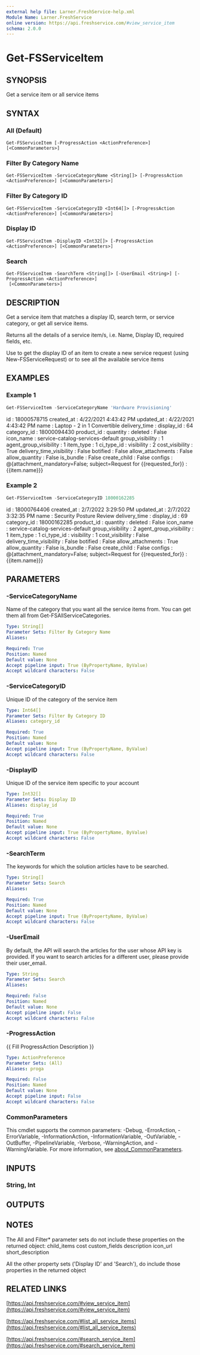 ```yaml
---
external help file: Larner.FreshService-help.xml
Module Name: Larner.FreshService
online version: https://api.freshservice.com/#view_service_item
schema: 2.0.0
---
```


# Get-FSServiceItem

## SYNOPSIS

Get a service item or all service items

## SYNTAX

### All (Default)

```text
Get-FSServiceItem [-ProgressAction <ActionPreference>] [<CommonParameters>]
```

### Filter By Category Name

```text
Get-FSServiceItem -ServiceCategoryName <String[]> [-ProgressAction <ActionPreference>] [<CommonParameters>]
```

### Filter By Category ID

```text
Get-FSServiceItem -ServiceCategoryID <Int64[]> [-ProgressAction <ActionPreference>] [<CommonParameters>]
```

### Display ID

```text
Get-FSServiceItem -DisplayID <Int32[]> [-ProgressAction <ActionPreference>] [<CommonParameters>]
```

### Search

```text
Get-FSServiceItem -SearchTerm <String[]> [-UserEmail <String>] [-ProgressAction <ActionPreference>]
 [<CommonParameters>]
```

## DESCRIPTION

Get a service item that matches a display ID, search term, or service category, or get all service items.

Returns all the details of a service item/s, i.e.
Name, Display ID, required fields, etc.

Use to get the display ID of an item to create a new service request (using New-FSServiceRequest) or to see all the available service items

## EXAMPLES

### Example 1

```PowerShell
Get-FSServiceItem -ServiceCategoryName 'Hardware Provisioning'
```

id                       : 18000578715
created_at               : 4/22/2021 4:43:42 PM
updated_at               : 4/22/2021 4:43:42 PM
name                     : Laptop - 2 in 1 Convertible
delivery_time            :
display_id               : 64
category_id              : 18000094430
product_id               :
quantity                 :
deleted                  : False
icon_name                : service-catalog-services-default
group_visibility         : 1
agent_group_visibility   : 1
item_type                : 1
ci_type_id               :
visibility               : 2
cost_visibility          : True
delivery_time_visibility : False
botified                 : False
allow_attachments        : False
allow_quantity           : False
is_bundle                : False
create_child             : False
configs                  : @{attachment_mandatory=False; subject=Request for {{requested_for}} : {{item.name}}}

### Example 2

```PowerShell
Get-FSServiceItem -ServiceCategoryID 18000162285
```

id                       : 18000764406
created_at               : 2/7/2022 3:29:50 PM
updated_at               : 2/7/2022 3:32:35 PM
name                     : Security Posture Review
delivery_time            :
display_id               : 69
category_id              : 18000162285
product_id               :
quantity                 :
deleted                  : False
icon_name                : service-catalog-services-default
group_visibility         : 2
agent_group_visibility   : 1
item_type                : 1
ci_type_id               :
visibility               : 1
cost_visibility          : False
delivery_time_visibility : False
botified                 : False
allow_attachments        : True
allow_quantity           : False
is_bundle                : False
create_child             : False
configs                  : @{attachment_mandatory=False; subject=Request for {{requested_for}} : {{item.name}}}

## PARAMETERS

### -ServiceCategoryName

Name of the category that you want all the service items from.
You can get them all from Get-FSAllServiceCategories.

```yaml
Type: String[]
Parameter Sets: Filter By Category Name
Aliases:

Required: True
Position: Named
Default value: None
Accept pipeline input: True (ByPropertyName, ByValue)
Accept wildcard characters: False
```

### -ServiceCategoryID

Unique ID of the category of the service item

```yaml
Type: Int64[]
Parameter Sets: Filter By Category ID
Aliases: category_id

Required: True
Position: Named
Default value: None
Accept pipeline input: True (ByPropertyName, ByValue)
Accept wildcard characters: False
```

### -DisplayID

Unique ID of the service item specific to your account

```yaml
Type: Int32[]
Parameter Sets: Display ID
Aliases: display_id

Required: True
Position: Named
Default value: None
Accept pipeline input: True (ByPropertyName, ByValue)
Accept wildcard characters: False
```

### -SearchTerm

The keywords for which the solution articles have to be searched.

```yaml
Type: String[]
Parameter Sets: Search
Aliases:

Required: True
Position: Named
Default value: None
Accept pipeline input: True (ByPropertyName, ByValue)
Accept wildcard characters: False
```

### -UserEmail

By default, the API will search the articles for the user whose API key is provided.
If you want to search articles for a different user, please provide their user_email.

```yaml
Type: String
Parameter Sets: Search
Aliases:

Required: False
Position: Named
Default value: None
Accept pipeline input: False
Accept wildcard characters: False
```

### -ProgressAction

{{ Fill ProgressAction Description }}

```yaml
Type: ActionPreference
Parameter Sets: (All)
Aliases: proga

Required: False
Position: Named
Default value: None
Accept pipeline input: False
Accept wildcard characters: False
```

### CommonParameters

This cmdlet supports the common parameters: -Debug, -ErrorAction, -ErrorVariable, -InformationAction, -InformationVariable, -OutVariable, -OutBuffer, -PipelineVariable, -Verbose, -WarningAction, and -WarningVariable. For more information, see [about_CommonParameters](http://go.microsoft.com/fwlink/?LinkID=113216).

## INPUTS

### String, Int

## OUTPUTS

## NOTES

The All and Filter* parameter sets do not include these properties on the returned object:
	child_items
	cost
	custom_fields
	description
	icon_url
	short_description

All the other property sets ('Display ID' and 'Search'), do include those properties in the returned object

## RELATED LINKS

[https://api.freshservice.com/#view_service_item](https://api.freshservice.com/#view_service_item)

[https://api.freshservice.com/#list_all_service_items](https://api.freshservice.com/#list_all_service_items)

[https://api.freshservice.com/#search_service_item](https://api.freshservice.com/#search_service_item)

